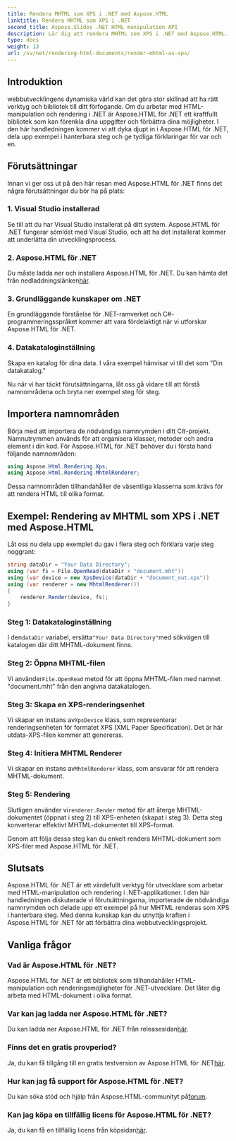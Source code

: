 ```yaml
---
title: Rendera MHTML som XPS i .NET med Aspose.HTML
linktitle: Rendera MHTML som XPS i .NET
second_title: Aspose.Slides .NET HTML manipulation API
description: Lär dig att rendera MHTML som XPS i .NET med Aspose.HTML. Förbättra dina HTML-manipuleringsfärdigheter och öka dina webbutvecklingsprojekt!
type: docs
weight: 13
url: /sv/net/rendering-html-documents/render-mhtml-as-xps/
---
```

## Introduktion

webbutvecklingens dynamiska värld kan det göra stor skillnad att ha rätt verktyg och bibliotek till ditt förfogande. Om du arbetar med HTML-manipulation och rendering i .NET är Aspose.HTML för .NET ett kraftfullt bibliotek som kan förenkla dina uppgifter och förbättra dina möjligheter. I den här handledningen kommer vi att dyka djupt in i Aspose.HTML för .NET, dela upp exempel i hanterbara steg och ge tydliga förklaringar för var och en.

## Förutsättningar

Innan vi ger oss ut på den här resan med Aspose.HTML för .NET finns det några förutsättningar du bör ha på plats:

### 1. Visual Studio installerad

Se till att du har Visual Studio installerat på ditt system. Aspose.HTML för .NET fungerar sömlöst med Visual Studio, och att ha det installerat kommer att underlätta din utvecklingsprocess.

### 2. Aspose.HTML för .NET

 Du måste ladda ner och installera Aspose.HTML för .NET. Du kan hämta det från nedladdningslänken[här](https://releases.aspose.com/html/net/).

### 3. Grundläggande kunskaper om .NET

En grundläggande förståelse för .NET-ramverket och C#-programmeringsspråket kommer att vara fördelaktigt när vi utforskar Aspose.HTML för .NET.

### 4. Datakataloginställning

Skapa en katalog för dina data. I våra exempel hänvisar vi till det som "Din datakatalog."

Nu när vi har täckt förutsättningarna, låt oss gå vidare till att förstå namnområdena och bryta ner exempel steg för steg.

## Importera namnområden

Börja med att importera de nödvändiga namnrymden i ditt C#-projekt. Namnutrymmen används för att organisera klasser, metoder och andra element i din kod. För Aspose.HTML för .NET behöver du i första hand följande namnområden:

```csharp
using Aspose.Html.Rendering.Xps;
using Aspose.Html.Rendering.MhtmlRenderer;
```

Dessa namnområden tillhandahåller de väsentliga klasserna som krävs för att rendera HTML till olika format.

## Exempel: Rendering av MHTML som XPS i .NET med Aspose.HTML

Låt oss nu dela upp exemplet du gav i flera steg och förklara varje steg noggrant:

```csharp
string dataDir = "Your Data Directory";
using (var fs = File.OpenRead(dataDir + "document.mht"))
using (var device = new XpsDevice(dataDir + "document_out.xps"))
using (var renderer = new MhtmlRenderer())
{
    renderer.Render(device, fs);
}
```

### Steg 1: Datakataloginställning

 I den`dataDir` variabel, ersätta`"Your Data Directory"`med sökvägen till katalogen där ditt MHTML-dokument finns.

### Steg 2: Öppna MHTML-filen

 Vi använder`File.OpenRead` metod för att öppna MHTML-filen med namnet "document.mht" från den angivna datakatalogen.

### Steg 3: Skapa en XPS-renderingsenhet

 Vi skapar en instans av`XpsDevice` klass, som representerar renderingsenheten för formatet XPS (XML Paper Specification). Det är här utdata-XPS-filen kommer att genereras.

### Steg 4: Initiera MHTML Renderer

 Vi skapar en instans av`MhtmlRenderer` klass, som ansvarar för att rendera MHTML-dokument.

### Steg 5: Rendering

 Slutligen använder vi`renderer.Render` metod för att återge MHTML-dokumentet (öppnat i steg 2) till XPS-enheten (skapat i steg 3). Detta steg konverterar effektivt MHTML-dokumentet till XPS-format.

Genom att följa dessa steg kan du enkelt rendera MHTML-dokument som XPS-filer med Aspose.HTML för .NET.

## Slutsats

Aspose.HTML för .NET är ett värdefullt verktyg för utvecklare som arbetar med HTML-manipulation och rendering i .NET-applikationer. I den här handledningen diskuterade vi förutsättningarna, importerade de nödvändiga namnrymden och delade upp ett exempel på hur MHTML renderas som XPS i hanterbara steg. Med denna kunskap kan du utnyttja kraften i Aspose.HTML för .NET för att förbättra dina webbutvecklingsprojekt.

## Vanliga frågor

### Vad är Aspose.HTML för .NET?
Aspose.HTML for .NET är ett bibliotek som tillhandahåller HTML-manipulation och renderingsmöjligheter för .NET-utvecklare. Det låter dig arbeta med HTML-dokument i olika format.

### Var kan jag ladda ner Aspose.HTML för .NET?
 Du kan ladda ner Aspose.HTML för .NET från releasesidan[här](https://releases.aspose.com/html/net/).

### Finns det en gratis provperiod?
 Ja, du kan få tillgång till en gratis testversion av Aspose.HTML för .NET[här](https://releases.aspose.com/).

### Hur kan jag få support för Aspose.HTML för .NET?
 Du kan söka stöd och hjälp från Aspose.HTML-communityt på[forum](https://forum.aspose.com/).

### Kan jag köpa en tillfällig licens för Aspose.HTML för .NET?
 Ja, du kan få en tillfällig licens från köpsidan[här](https://purchase.aspose.com/temporary-license/).